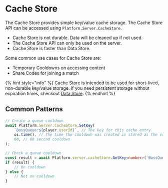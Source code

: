 # Cache Store

The Cache Store provides simple key/value cache storage. The Cache Store API can be accessed using `Platform.Server.CacheStore`.

* Cache Store is not durable. Data will be cleaned up if not used.
* The Cache Store API can only be used on the server.
* Cache Store is faster than Data Store.

Some common use cases for Cache Store are:

* Temporary Cooldowns on accessing content
* Share Codes for joining a match

{% hint style="info" %}
Cache Store is intended to be used for short-lived, non-durable key/value storage. If you need persistent storage without expiration times, checkout [Data Store](data-store/).
{% endhint %}

## Common Patterns

```typescript
// Create a queue cooldown
await Platform.Server.CacheStore.SetKey(
    `BossQueue:${player.userId}`, // The key for this cache entry
    os.time(), // The time the cooldown was created is stored as the value
    60, // 60 second cooldown
);

// Check a queue cooldown
const result = await Platform.server.cacheStore.GetKey<number>(`BossQueue:${player.userId}`);
if (result) {
    // On cooldown
} else {
    // Not on cooldown
}
```
